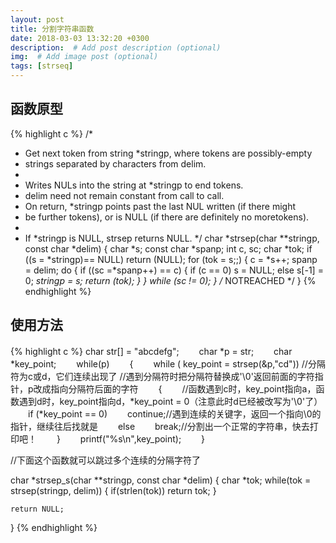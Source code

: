 ```yaml
---
layout: post
title: 分割字符串函数
date: 2018-03-03 13:32:20 +0300
description:  # Add post description (optional)
img:  # Add image post (optional)
tags: [strseq]
---
```

## 函数原型
{% highlight c %}
/*
 * Get next token from string *stringp, where tokens are possibly-empty
 * strings separated by characters from delim.
 *
 * Writes NULs into the string at *stringp to end tokens.
 * delim need not remain constant from call to call.
 * On return, *stringp points past the last NUL written (if there might
 * be further tokens), or is NULL (if there are definitely no moretokens).
 *
 * If *stringp is NULL, strsep returns NULL.
 */
char *strsep(char **stringp, const char *delim)
{
    char *s;
    const char *spanp;
    int c, sc;
    char *tok;
    if ((s = *stringp)== NULL)
        return (NULL);
    for (tok = s;;) {
        c = *s++;
        spanp = delim;
        do {
            if ((sc =*spanp++) == c) {
                if (c == 0)
                    s = NULL;
                else
                    s[-1] = 0;
                *stringp = s;
                return (tok);
            }
        } while (sc != 0);
    }
    /* NOTREACHED */
}
{% endhighlight %}

## 使用方法
{% highlight c %}
    char str[] = "abcdefg";
　　char *p = str;
　　char *key_point;
　　while(p)
　　{
　　while ( key_point = strsep(&p,"cd"))
//分隔符为c或d，它们连续出现了
//遇到分隔符时把分隔符替换成'\0'返回前面的字符指针，p改成指向分隔符后面的字符
　　{
　　//函数遇到c时，key_point指向a，函数遇到d时，key_point指向d，*key_point = 0（注意此时d已经被改写为'\0'了）
　　if (*key_point == 0)
　　continue;//遇到连续的关键字，返回一个指向\0的指针，继续往后找就是
　　else
　　break;//分割出一个正常的字符串，快去打印吧！
　　}
　　printf("%s\n",key_point);
　　}

//下面这个函数就可以跳过多个连续的分隔字符了

char *strsep_s(char **stringp, const char *delim)
{
	char *tok;
	while(tok = strsep(stringp, delim))
	{
		if(strlen(tok))
			return tok;
	}

	return NULL;
}
{% endhighlight %}